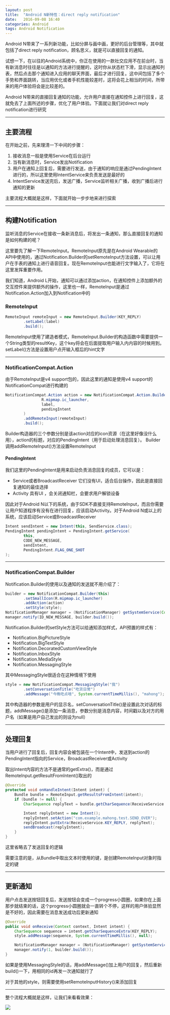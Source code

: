 ```yaml
---
layout: post
title:  "Android N新特性：direct reply notification"
date:   2016-09-08 16:40
categories: Android
tags: Android Notification
---
```


Android N带来了一系列新功能，比如分屏与画中画，更好的后台管理等，其中就包括了direct reply notification，顾名思义，就是可以直接回复的通知。









试想一下，在以往的Android系统中，你正在使用的一款社交应用不在前台时，当有新消息时往往是以通知的方法进行提醒的，这时你从状态栏下滑，显示出通知列表，然后点击那个通知进入应用的聊天界面，最后才进行回复。这中间包括了多个手势和界面跳转，当应用优化或者手机性能较差时，这将会花上相当的时间，所带来的用户体验将会是比较差的。

Android N带来的直接回复通知的功能，允许用户直接在通知控件上进行回复，这就免去了上面所述的步骤，优化了用户体验。下面就让我们对direct reply notification进行研究


----------
## 主要流程

在开始之前，先来理清一下中间的步骤：

1. 接收消息一般是使用Service在后台运行
2. 当有新消息时，Service发出Notification
3. 用户在通知上回复后，需要进行发送，由于通知的响应是通过PendingIntent进行的，所以这里使用IntentService来负责发送是最好的
4. IntentService发送完后，发送广播，Service监听相关广播，收到广播后进行通知的更新

主要流程大概就是这样，下面就开始一步步地来进行探索


----------
## 构建Notification

监听消息的Service在接收一条新消息后，将发出一条通知，那么直接回复的通知是如何构建的呢？

这里要先了解一下RemoteInput。RemoteInput原先是在Android Wearable的API中使用的，通过Notification.Builder的setRemoteInput方法设置，可以让用户在手表的通知上进行语音回复。现在RemoteInput也能进行文字输入了，它将在这里发挥重要作用。

我们知道，Android L开始，通知可以通过添加action，在通知控件上添加额外的交互控件来提供额外的操作，这里也一样，RemoteInput是通过Notification.Action加入到Notification中的

### RemoteInput

``` java
RemoteInput remoteInput = new RemoteInput.Builder(KEY_REPLY)
        .setLabel(label)
        .build();
```

RemoteInput使用了建造者模式，RemoteInput.Builder的构造函数中需要提供一个String类型的resultKey，这个key将会在后面提取用户输入内内容的时候用到。setLabel()方法是设置用户点开输入框后的hint文字


----------
### NotificationCompat.Action

由于RemoteInput是v4 support包的，因此这里的通知是使用v4 support的NotificationCompat进行构建的

``` java
NotificationCompat.Action action = new NotificationCompat.Action.Builder(
                R.mipmap.ic_launcher,
                label,
                pendingIntent
        )
        .addRemoteInput(remoteInput)
        .build();
```

Builder构造器的三个参数分别是该action对应的icon资源（在这里好像没什么用），action的标题，对应的PendingIntent（用于启动处理消息回复）。
Builder调用addRemoteInput()方法设置RemoteInput

#### PendingIntent

我们这里的PendingIntent是用来启动负责消息回复的成员，它可以是：

 - Service或者BroadcastReceiver
 它们没有UI，适合后台操作，因此是直接回复通知的最佳选择
 - Activity
 具有UI ，会关闭通知栏，会要求用户解锁设备

因此对于Android N以下的系统，由于SDK不直接支持RemoteInput，而且你需要让用户知道程序有没有在进行回复，应该启动Activity。对于Android N或以上的系统，应该启动Service或BroadcastReceiver

```java
Intent sendIntent = new Intent(this, SendService.class);
PendingIntent pendingIntent = PendingIntent.getService(
        this,
        CODE_NEW_MESSAGE,
        sendIntent,
        PendingIntent.FLAG_ONE_SHOT
);
```


----------
### NotificationCompat.Builder

Notification.Builder的使用以及通知的发送就不用介绍了：

``` java
builder = new NotificationCompat.Builder(this)
        .setSmallIcon(R.mipmap.ic_launcher)
        .addAction(action)
        .setStyle(style);
NotificationManager manager = (NotificationManager) getSystemService(Context.NOTIFICATION_SERVICE);
manager.notify(ID_NEW_MESSAGE, builder.build());
```

Notification.Builder的setStyle方法可以给通知添加样式，API预置的样式有：

 - Notification.BigPictureStyle
 - Notification.BigTextStyle
 - Notification.DecoratedCustomViewStyle
 - Notification.InboxStyle
 - Notification.MediaStyle
 - Notification.MessagingStyle

其中MessagingStyle很适合在这种情境下使用

``` java
style = new NotificationCompat.MessagingStyle("我")
        .setConversationTitle("吃货日常")
        .addMessage("今晚吃点啥", System.currentTimeMillis(), "mahong");
```

其中构造器的参数是用户的显示名，setConversationTitle()是设置此次对话的标题，addMessage()是添加一条消息，参数分别是消息内容，时间戳以及对方的用户名（如果是用户自己发出的则设为null）


----------
## 处理回复

当用户进行了回复后，回复内容会被包装在一个Intent中，发送到action的PendingIntent指向的Service，BroadcastReceiver或Activity

取出Intent内容的方法不是通常的getExtra()，而是通过RemoteInput.getResultFromIntent()取出的

``` java
@Override
protected void onHandleIntent(Intent intent) {
    Bundle bundle = RemoteInput.getResultsFromIntent(intent);
    if (bundle != null) {
        CharSequence replyText = bundle.getCharSequence(ReceiveService.KEY_REPLY);

        Intent replyIntent = new Intent();
        replyIntent.setAction("com.example.mahong.test.SEND_OVER");
        replyIntent.putExtra(ReceiveService.KEY_REPLY, replyText);
        sendBroadcast(replyIntent);
    }
}
```

这里省略去了发送回复的逻辑

需要注意的是，从Bundle中取出文本时使用的键，是创建RemoteInput对象时指定的键


----------
## 更新通知

用户点击发送按钮回复后，发送按钮会变成一个progress小圆圈，如果你在上面那步就结束的话，这个progress小圆圈就会一直转个不停，这样的用户体验显然是不好的，因此需要在消息发送成功后更新通知

``` java
@Override
public void onReceive(Context context, Intent intent) {
    CharSequence sequence = intent.getCharSequenceExtra(KEY_REPLY);
    style.addMessage(sequence, System.currentTimeMillis(), null);

    NotificationManager manager = (NotificationManager) getSystemService(Context.NOTIFICATION_SERVICE);
    manager.notify(1, builder.build());
}
```

如果是使用MessagingStyle的话，用addMessage()加上用户的回复，然后重新build()一下，用相同的id再发一次通知就行了

对于其他的style，则需要使用setRemoteInputHistory()来添加回复


----------

整个流程大概就是这样，让我们来看看效果：

![](http://od654njdm.bkt.clouddn.com/test.gif)

